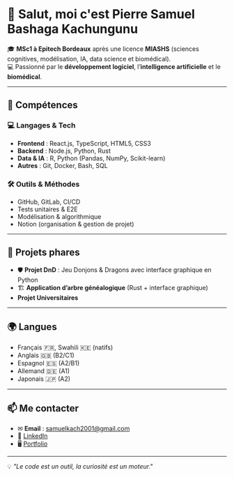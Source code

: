 # 👋 Salut, moi c'est Pierre Samuel Bashaga Kachungunu

🎓 **MSc1 à Epitech Bordeaux** après une licence **MIASHS** (sciences cognitives, modélisation, IA, data science et biomédical).  
💻 Passionné par le **développement logiciel**, l’**intelligence artificielle** et le **biomédical**.

---

## 🚀 Compétences

### 💻 Langages & Tech
- **Frontend** : React.js, TypeScript, HTML5, CSS3  
- **Backend** : Node.js, Python, Rust  
- **Data & IA** : R, Python (Pandas, NumPy, Scikit-learn)  
- **Autres** : Git, Docker, Bash, SQL

### 🛠 Outils & Méthodes
- GitHub, GitLab, CI/CD  
- Tests unitaires & E2E  
- Modélisation & algorithmique  
- Notion (organisation & gestion de projet)

---

## 📌 Projets phares
- 🛡 **Projet DnD** : Jeu Donjons & Dragons avec interface graphique en Python  
- 🏗 **Application d’arbre généalogique** (Rust + interface graphique)
-    **Projet Universitaires**

---

## 🌍 Langues
- Français 🇫🇷, Swahili 🇰🇪 (natifs)  
- Anglais 🇬🇧 (B2/C1)  
- Espagnol 🇪🇸 (A2/B1)  
- Allemand 🇩🇪 (A1)  
- Japonais 🇯🇵 (A2)

---

## 📫 Me contacter
- ✉ **Email** : samuelkach2001@gmail.com  
- 💼 [LinkedIn](https://www.linkedin.com/in/pierre-samuel-bashaga-kachungunu-16b30529a/)  
- 🖥 [Portfolio](https://github.com/psousam)

---

💡 *"Le code est un outil, la curiosité est un moteur."*

